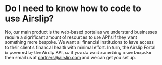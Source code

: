 # Do I need to know how to code to use Airslip?

No, our main product is the web-based portal as we understand businesses require a significant amount of resources to use API's if they want something more bespoke. We want all financial institutions to have access to their client's financial health with minimal effort. In turn, the Airslip Portal is powered by the Airslip API, so if you do want something more bespoke then email us at <partners@airslip.com> and we can get you set up.